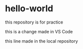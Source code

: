 # hello-world
this repository is for practice

this is a change made in VS Code

this line made in the local repository
